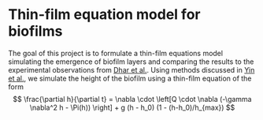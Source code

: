 # Thin-film equation model for biofilms
The goal of this project is to formulate a thin-film equations model simulating the emergence of biofilm layers and comparing the results to the 
experimental observations from [Dhar et al.](https://www.nature.com/articles/s41567-022-01641-9).
Using methods discussed in [Yin et al.](https://journals.aps.org/pre/abstract/10.1103/PhysRevE.95.023104), we simulate the height of the biofilm using a thin-film equation of the form
$$
\frac{\partial h}{\partial t} = \nabla \cdot \left[Q \cdot \nabla (-\gamma \nabla^2 h - \Pi(h)) \right] + g (h - h_0) (1 - (h-h_0)/h_{max})
$$
